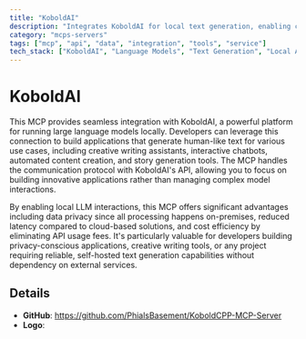 ```yaml
---
title: "KoboldAI"
description: "Integrates KoboldAI for local text generation, enabling creative writing, chatbots, and content creation with language models."
category: "mcps-servers"
tags: ["mcp", "api", "data", "integration", "tools", "service"]
tech_stack: ["KoboldAI", "Language Models", "Text Generation", "Local AI", "Creative Writing"]
---
```


# KoboldAI

This MCP provides seamless integration with KoboldAI, a powerful platform for running large language models locally. Developers can leverage this connection to build applications that generate human-like text for various use cases, including creative writing assistants, interactive chatbots, automated content creation, and story generation tools. The MCP handles the communication protocol with KoboldAI's API, allowing you to focus on building innovative applications rather than managing complex model interactions.

By enabling local LLM interactions, this MCP offers significant advantages including data privacy since all processing happens on-premises, reduced latency compared to cloud-based solutions, and cost efficiency by eliminating API usage fees. It's particularly valuable for developers building privacy-conscious applications, creative writing tools, or any project requiring reliable, self-hosted text generation capabilities without dependency on external services.

## Details

- **GitHub**: https://github.com/PhialsBasement/KoboldCPP-MCP-Server
- **Logo**: 
